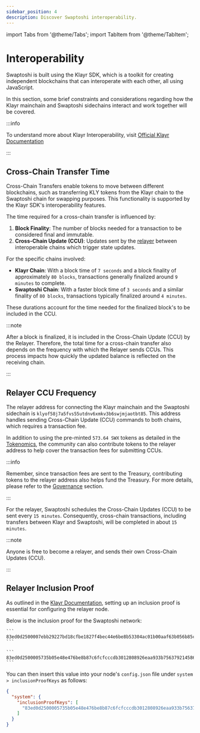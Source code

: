 ```yaml
---
sidebar_position: 4
description: Discover Swaptoshi interoperability.
---
```


import Tabs from '@theme/Tabs';
import TabItem from '@theme/TabItem';

# Interoperability

Swaptoshi is built using the Klayr SDK, which is a toolkit for creating independent blockchains that can interoperate with each other, all using JavaScript.

In this section, some brief constraints and considerations regarding how the Klayr mainchain and Swaptoshi sidechains interact and work together will be covered.

:::info

To understand more about Klayr Interoperability, visit [Official Klayr Documentation](https://klayr.xyz/documentation/understand-blockchain/interoperability)

:::

## Cross-Chain Transfer Time

Cross-Chain Transfers enable tokens to move between different blockchains, such as transferring KLY tokens from the Klayr chain to the Swaptoshi chain for swapping purposes. This functionality is supported by the Klayr SDK's interoperability features.

The time required for a cross-chain transfer is influenced by:

1. **Block Finality**: The number of blocks needed for a transaction to be considered final and immutable.
2. **Cross-Chain Update (CCU)**: Updates sent by the [relayer](#relayer-ccu-frequency) between interoperable chains which trigger state updates.

For the specific chains involved:

- **Klayr Chain**: With a block time of `7 seconds` and a block finality of approximately `80 blocks`, transactions generally finalized around `9 minutes` to complete.
- **Swaptoshi Chain**: With a faster block time of `3 seconds` and a similar finality of `80 blocks`, transactions typically finalized around `4 minutes`.

These durations account for the time needed for the finalized block's to be included in the CCU.

:::note

After a block is finalized, it is included in the Cross-Chain Update (CCU) by the Relayer. Therefore, the total time for a cross-chain transfer also depends on the frequency with which the Relayer sends CCUs. This process impacts how quickly the updated balance is reflected on the receiving chain.

:::

## Relayer CCU Frequency

The relayer address for connecting the Klayr mainchain and the Swaptoshi sidechain is `klyof58j7a5fvs55utdnv6xmkv3b6swjmjaotbt85`. This address handles sending Cross-Chain Update (CCU) commands to both chains, which requires a transaction fee.

In addition to using the pre-minted `573.64 SWX` tokens as detailed in the [Tokenomics](./tokenomics#allocation--distribution), the community can also contribute tokens to the relayer address to help cover the transaction fees for submitting CCUs.

:::info

Remember, since transaction fees are sent to the Treasury, contributing tokens to the relayer address also helps fund the Treasury. For more details, please refer to the [Governance](./governance) section.

:::

For the relayer, Swaptoshi schedules the Cross-Chain Updates (CCU) to be sent every `15 minutes`. Consequently, cross-chain transactions, including transfers between Klayr and Swaptoshi, will be completed in about `15 minutes`.

:::note

Anyone is free to become a relayer, and sends their own Cross-Chain Updates (CCU).

:::

## Relayer Inclusion Proof

As outlined in the [Klayr Documentation](https://klayr.xyz/documentation/run-blockchain/setup-relayer.html#calculating-inclusionproofkeys), setting up an inclusion proof is essential for configuring the relayer node.

Below is the inclusion proof for the Swaptoshi network:

<Tabs>
  <TabItem value="Testnet" label="Testnet" default>

    ```
    83ed0d2500007ebb29227bd18cfbe1827f4bec44e6be8b53304ac01b00aaf63b056b85c9d059
    ```

  </TabItem>
  <TabItem value="Devnet" label="Devnet" default>

    ```
    83ed0d2500005735b05e48e476be8b87c6fcfcccdb3012808926eaa933b756379214586d380c
    ```

  </TabItem>
</Tabs>

You can then insert this value into your node's `config.json` file under `system > inclusionProofKeys` as follows:

```json
{
  "system": {
    "inclusionProofKeys": [
      "83ed0d2500005735b05e48e476be8b87c6fcfcccdb3012808926eaa933b756379214586d380c"
    ]
  }
}
```
